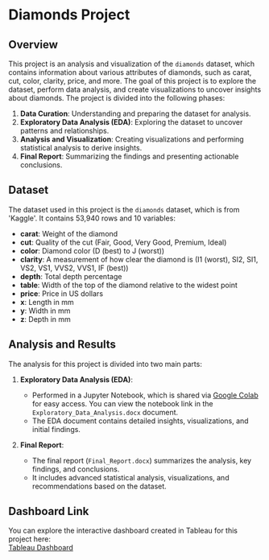 # Diamonds Project

## Overview
This project is an analysis and visualization of the `diamonds` dataset, which contains information about various attributes of diamonds, such as carat, cut, color, clarity, price, and more. The goal of this project is to explore the dataset, perform data analysis, and create visualizations to uncover insights about diamonds. The project is divided into the following phases:
1. **Data Curation**: Understanding and preparing the dataset for analysis.
2. **Exploratory Data Analysis (EDA)**: Exploring the dataset to uncover patterns and relationships.
3. **Analysis and Visualization**: Creating visualizations and performing statistical analysis to derive insights.
4. **Final Report**: Summarizing the findings and presenting actionable conclusions.

## Dataset
The dataset used in this project is the `diamonds` dataset, which is from 'Kaggle'. It contains 53,940 rows and 10 variables:

- **carat**: Weight of the diamond
- **cut**: Quality of the cut (Fair, Good, Very Good, Premium, Ideal)
- **color**: Diamond color (D (best) to J (worst))
- **clarity**: A measurement of how clear the diamond is (I1 (worst), SI2, SI1, VS2, VS1, VVS2, VVS1, IF (best))
- **depth**: Total depth percentage
- **table**: Width of the top of the diamond relative to the widest point
- **price**: Price in US dollars 
- **x**: Length in mm 
- **y**: Width in mm 
- **z**: Depth in mm

## Analysis and Results
The analysis for this project is divided into two main parts:
1. **Exploratory Data Analysis (EDA)**:  
   - Performed in a Jupyter Notebook, which is shared via [Google Colab](https://colab.research.google.com/drive/1FvLcuxvDC125aj4Gglq26TShEFyM-1J9?usp=sharing#scrollTo=18f5e4de) for easy access. You can view the notebook link in the `Exploratory_Data_Analysis.docx` document.  
   - The EDA document contains detailed insights, visualizations, and initial findings.

2. **Final Report**:  
   - The final report (`Final_Report.docx`) summarizes the analysis, key findings, and conclusions.
   - It includes advanced statistical analysis, visualizations, and recommendations based on the dataset.


## Dashboard Link
You can explore the interactive dashboard created in Tableau for this project here:  
[Tableau Dashboard](https://public.tableau.com/app/profile/mariam.alquraan/viz/DiamondsDashboard_17403134501920/Dashboard1)
